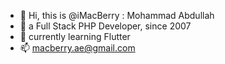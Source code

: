 - 👋 Hi, this is @iMacBerry : Mohammad Abdullah
- 👀 a Full Stack PHP Developer, since 2007
- 🌱 currently learning Flutter
- 📫 macberry.ae@gmail.com

<!---
iMacBerry/iMacBerry is a ✨ special ✨ repository because its `README.md` (this file) appears on your GitHub profile.
You can click the Preview link to take a look at your changes.
--->
